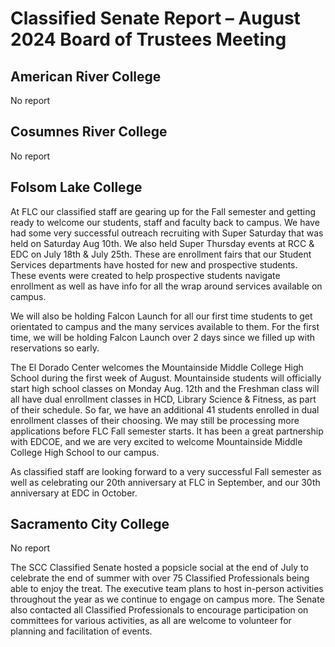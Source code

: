 <!-- Page 1 -->
# Classified Senate Report – August 2024 Board of Trustees Meeting

## American River College

No report

## Cosumnes River College

No report

## Folsom Lake College

At FLC our classified staff are gearing up for the Fall semester and getting ready to welcome our students, staff and faculty back to campus. We have had some very successful outreach recruiting with Super Saturday that was held on Saturday Aug 10th. We also held Super Thursday events at RCC & EDC on July 18th & July 25th. These are enrollment fairs that our Student Services departments have hosted for new and prospective students. These events were created to help prospective students navigate enrollment as well as have info for all the wrap around services available on campus.

We will also be holding Falcon Launch for all our first time students to get orientated to campus and the many services available to them. For the first time, we will be holding Falcon Launch over 2 days since we filled up with reservations so early.

The El Dorado Center welcomes the Mountainside Middle College High School during the first week of August. Mountainside students will officially start high school classes on Monday Aug. 12th and the Freshman class will all have dual enrollment classes in HCD, Library Science & Fitness, as part of their schedule. So far, we have an additional 41 students enrolled in dual enrollment classes of their choosing. We may still be processing more applications before FLC Fall semester starts. It has been a great partnership with EDCOE, and we are very excited to welcome Mountainside Middle College High School to our campus.

As classified staff are looking forward to a very successful Fall semester as well as celebrating our 20th anniversary at FLC in September, and our 30th anniversary at EDC in October.

## Sacramento City College

No report
<!-- Page 2 -->
The SCC Classified Senate hosted a popsicle social at the end of July to celebrate the end of summer with over 75 Classified Professionals being able to enjoy the treat. The executive team plans to host in-person activities throughout the year as we continue to engage on campus more. The Senate also contacted all Classified Professionals to encourage participation on committees for various activities, as all are welcome to volunteer for planning and facilitation of events.
